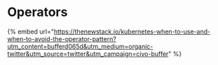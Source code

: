# Operators

{% embed url="https://thenewstack.io/kubernetes-when-to-use-and-when-to-avoid-the-operator-pattern?utm_content=bufferd065d&utm_medium=organic-twitter&utm_source=twitter&utm_campaign=civo-buffer" %}
